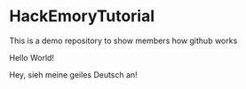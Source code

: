 # HackEmoryTutorial
This is a demo repository to show members how github works

Hello World!

Hey, sieh meine geiles Deutsch an!
